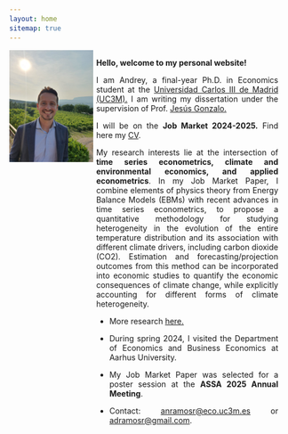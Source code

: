 ```yaml
---
layout: home
sitemap: true
---
```


<style>
  /* Contenedor principal con dos columnas */
  .container {
    display: flex;
    justify-content: space-between;
    flex-direction: column; /* Inicialmente, apila los elementos */
  }

  /* Panel izquierdo (texto) */
  .content {
    width: 100%;
    margin-bottom: 20px; /* Espacio inferior en móviles */
  }

  /* Panel derecho (imagen) */
  .image-panel {
    width: 100%;
    margin-bottom: 20px; /* Espacio inferior para la imagen */
  }

  .profile-pic {
    width: 100%; /* La imagen ocupa todo el ancho del panel */
    margin-bottom: 20px; /* Espaciado inferior para la imagen */
  }

  /* Diseño para pantallas más grandes (escritorio) */
  @media screen and (min-width: 600px) {
    .container {
      flex-direction: row; /* Alinea en filas (imagen y texto en columnas) */
    }

    .content {
      width: 65%; /* Ajusta el tamaño del panel de texto */
      margin-right: 20px; /* Espacio entre texto e imagen */
    }

    .image-panel {
      width: 30%; /* Ajusta el tamaño del panel de imagen */
      position: sticky; /* La imagen sigue el scroll */
      top: 20px; /* Distancia desde el borde superior */
    }
  }

  /* Alinea el texto dentro del contenido */
  .content p,
  .content ul {
    text-align: justify;
  }
</style>

<div class="container">
  <div class="image-panel">
    <img class="profile-pic" src="profile.jpg" alt="Profile Picture">
  </div>

  <div class="content">
    <p><strong>Hello, welcome to my personal website!</strong></p>
    <p> I am Andrey, a final-year Ph.D. in Economics student at the <a href="https://economia.uc3m.es/personal/ramos/" target="_blank">Universidad Carlos III de Madrid (UC3M).</a> I am writing my dissertation under the supervision of Prof. <a href="https://www.eco.uc3m.es/~jgonzalo/" target="_blank">Jesús Gonzalo.</a></p>
    <p>I will be on the <strong>Job Market 2024-2025.</strong> Find here my <a href="CV_AndreyRamos.pdf" target="_blank">CV</a>.</p>
    <p>My research interests lie at the intersection of <strong>time series econometrics, climate and environmental economics, and applied econometrics</strong>. In my Job Market Paper, I combine elements of physics theory from Energy Balance Models (EBMs) with recent advances in time series econometrics, to propose a quantitative methodology for studying heterogeneity in the evolution of the entire temperature distribution and its association with different climate drivers, including carbon dioxide (CO2). Estimation and forecasting/projection outcomes from this method can be incorporated into economic studies to quantify the economic consequences of climate change, while explicitly accounting for different forms of climate heterogeneity.</p>
    <ul><li>More research <a href="https://anramosr.github.io/research/" target="_blank">here.</a></li></ul>
    <ul><li>During spring 2024, I visited the Department of Economics and Business Economics at Aarhus University.</li></ul>
    <ul><li>My Job Market Paper was selected for a poster session at the <strong>ASSA 2025 Annual Meeting</strong>.</li></ul>
    <ul><li>Contact: <a href="mailto:anramosr@eco.uc3m.es">anramosr@eco.uc3m.es</a> or <a href="mailto:adramosr@gmail.com">adramosr@gmail.com</a>.</li></ul>
  </div>
</div>
